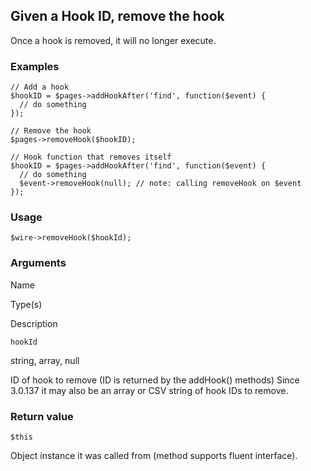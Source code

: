 Given a Hook ID, remove the hook
--------------------------------

Once a hook is removed, it will no longer execute.

### Examples

    // Add a hook
    $hookID = $pages->addHookAfter('find', function($event) {
      // do something
    });
    
    // Remove the hook
    $pages->removeHook($hookID); 

    // Hook function that removes itself
    $hookID = $pages->addHookAfter('find', function($event) {
      // do something
      $event->removeHook(null); // note: calling removeHook on $event
    });

### Usage

    $wire->removeHook($hookId);

### Arguments

Name

Type(s)

Description

`hookId`

string, array, null

ID of hook to remove (ID is returned by the addHook() methods) Since 3.0.137 it may also be an array or CSV string of hook IDs to remove.

### Return value

`$this`

Object instance it was called from (method supports fluent interface).

